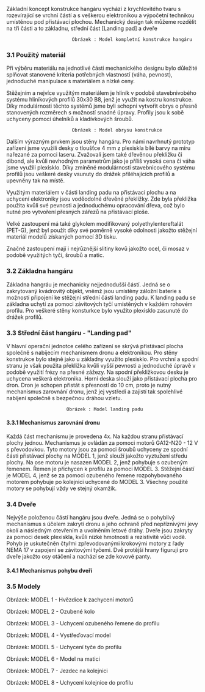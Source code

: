 Základní koncept konstrukce hangáru vychází z krychlovitého tvaru s rozevírající se vrchní částí a s veškerou elektronikou a výpočetní technikou umístěnou pod přistávací plochou. Mechanický design tak můžeme rozdělit na tři části a to základnu, střední část [Landing pad] a dveře

                            Obrázek : Model kompletní konstrukce hangáru

### 3.1 Použitý materiál
Při výběru materiálu na jednotlivé části mechanického designu bylo důležité splňovat stanovené kriteria potřebných vlastností (váha, pevnost), jednoduché manipulace s materiálem a nízké ceny. 

Stěžejním a nejvíce využitým materiálem je hliník v podobě stavebnivobého systému hliníkových profilů 30x30 B8, jenž je využit na kostru konstrukce. Díky modulárnosti těchto systémů jsme byli schopni vytvořit obrys o přesně stanovených rozměrech s možností snadné úpravy. Profily jsou k sobě uchyceny pomocí úhelníků a kladívkových šroubů.

                            Obrázek : Model obrysu konstrukce
                            
Dalším výrazným prvkem jsou stěny hangáru. Pro námi navrhnutý prototyp zařízení jsme využili desky o tloušťce 4 mm z plexiskla bílé barvy na míru nařezané za pomoci laseru. Zvažovali jsem také dřevěnou překližku či dibond, ale kvůli nevhodným parametrům jako je příliš vysoká cena či váha jsme využili plexisklo. Díky zmíněné modulárnosti stavebnicového systému profilů jsou veškeré desky vsunuty do drážek přiléhajících profilů a upevněny tak na místě. 

Využitým materiálem v části landing padu na přistávací plochu a na uchycení elektroniky jsou voděodolné dřevěné překližky. Zde byla překližka použita kvůli své pevnosti a jednoduchému opracování dřeva, což bylo nutné pro vytvoření přesných zářezů na přistávací ploše.

Velké zastoupení má také glykolem modifikovaný polyethylentereftalát (PET-G), jenž byl použit díky své poměrně vysoké odolnosti jakožto stěžejní materiál modelů získaných pomocí 3D tisku.

Značné zastoupení mají i nejrůznější slitiny kovů jakožto ocel, či mosaz v podobě využitých tyčí, šroubů a matic.

### 3.2 Základna hangáru 
Základna hangráu je mechanicky nejjednodušší částí. Jedná se o zakrytovaný kvádrovitý objekt, vněmž jsou umístěny záložní baterie s možností připojení ke stěžejní střední části landing padu. K landing padu se základna uchytí za pomoci závitových tyčí umístěných v každém rohovém profilu. Pro veškeré stěny konsturkce bylo využito plexisklo zasunuté do drážek profilů.

### 3.3 Střední část hangáru - "Landing pad"
V hlavní operační jednotce celého zařízení se skrývá přistávací plocha společně s nabíjecím mechanismem dronu a elektronikou. Pro stěny konstrukce bylo stejně jako u základny využito plexisklo. Pro vrchní a spodní stranu je však použita překližka kvůli vyšší pevnosti a jednoduché úpravě v podobě využití frézy na přesné zážezy. Na spodní překližkovou desku je uchycena veškerá elektronika. Horní deska slouží jako přistávací plocha pro dron. Dron je schopen přistát s přesností do 10 cm, proto je nutný mechanismus zarovnání dronu, jenž jej vystředí a zajistí tak spolehlivé nabíjení společně s bezpečnou dráhou vzletu.

                          Obrázek : Model landing padu

#### 3.3.1 Mechanismus zarovnání dronu
Každá část mechanismu je provedena 4x. Na každou stranu přistávací plochy jednou. Mechanismus je ovládán za pomoci motorů GA12-N20 - 12 V s převodovkou. Tyto motory jsou za pomoci šroubů uchyceny ze spodní části přistávací plochy na MODEL 1, jenž slouží jakožto vyztužení středu plochy. Na ose motoru je nasazen MODEL 2, jenž pohybuje s ozubeným řemenem. Řemen je přichycen k profilu za pomoci MODEL 3. Stěžejní částí je MODEL 4, jenž se za pomoci ozubeného řemene rozpohybovaného motorem pohybuje po kolejnici uchycené do MODEL 3. Všechny použité motory se pohybují vždy ve stejný okamžik. 

### 3.4 Dveře
Nejvýše položenou částí hangáru jsou dveře. Jedná se o pohyblivý mechanismus s účelem zakrytí dronu a jeho ochraně před nepříznivými jevy okolí a následným otevřením a uvolněním letové dráhy. Dveře jsou zakryty za pomoci desek plexiskla, kvůli nízké hmotnosti a rezistivitě vůči vodě. Pohyb je uskutečněn čtyřmi zpřevodovanými krokovými motory z řady NEMA 17 v zapojení se závitovými tyčemi. Dvě protější hrany figurují pro dveře jakožto osy otáčení a nachází se zde kovové panty.

#### 3.4.1 Mechanismus pohybu dveří


### 3.5 Modely
Obrázek: MODEL 1 - Hvězdice k zachycení motorů

Obrázek: MODEL 2 - Ozubené kolo

Obrázek: MODEL 3 - Uchycení ozubeného řemene do profilu

Obrázek: MODEL 4 - Vystřeďovací model

Obrázek: MODEL 5 - Uchycení tyče do profilu

Obrázek: MODEL 6 - Model na matici

Obrázek: MODEL 7 - Jezdec na kolejnici

Obrázek: MODEL 8 - Uchycení kolejnice do profilu



